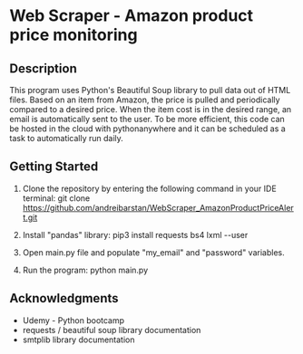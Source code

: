 # Web Scraper - Amazon product price monitoring


## Description

This program uses Python's Beautiful Soup library to pull data out of HTML files.
Based on an item from Amazon, the price is pulled and periodically compared to a desired price.
When the item cost is in the desired range, an email is automatically sent to  the user.
To be more efficient, this code can be hosted in the cloud with pythonanywhere and it can be scheduled as a task to automatically run daily.


## Getting Started

1. Clone the repository by entering the following command in your IDE terminal:
	git clone https://github.com/andreibarstan/WebScraper_AmazonProductPriceAlert.git

2. Install "pandas" library:
	pip3 install requests bs4 lxml --user 

3. Open main.py file and populate "my_email" and "password" variables. 

3. Run the program:
	python main.py


## Acknowledgments

* Udemy - Python bootcamp
* requests / beautiful soup library documentation
* smtplib library documentation
